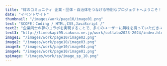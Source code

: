 ```yaml
---
title: "絆のコミュニティ 企業・団体・自治体をつなげる特別なプロジェクトへようこそ！ 企業コラボ2023 to 2024"
date: "イベントサイト"
thumbnail: "/images/work/page10/image01.png"
text: "SCOPE：Coding / HTML,CSS,JavaScript /"
text2: "企業同士の夢のコラボを実現することで、多くのユーザーに興味を持っていただきユーザーの集客につなげるためのイベントページです。メインビジュアルに動きを付けることでユーザーの興味を引き、サイト全体をシンプルな構成にしています。"
text3: "http://limeokapi95.sakura.ne.jp/work/collabo2023-2024/index.html"
image1: "/images/work/page10/image02.png"
image2: "/images/work/page10/image03.png"
image3: "/images/work/page10/image04.png"
image4: "/images/work/page10/image01.png"
spimage: "/images/work/sp/image_sp_10.png"
---
```

